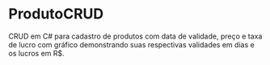 # ProdutoCRUD
CRUD em C# para cadastro de produtos com data de validade, preço e taxa de lucro com gráfico demonstrando suas respectivas validades em dias e os lucros em R$.
